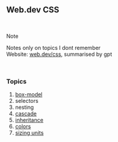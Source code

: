 ## Web.dev CSS

<br>

>[!NOTE]
>Notes only on topics I dont remember<br>
>Website: [web.dev/css](https://web.dev/learn/css/), summarised by gpt

<br>

### Topics
1. [box-model](./01-box-model)
2. selectors
3. nesting
4. [cascade](./04-cascade)
5. [inheritance](./05-inheritance)
6. [colors](./06-colors)
7. [sizing units](./07-sizing-units)






 


